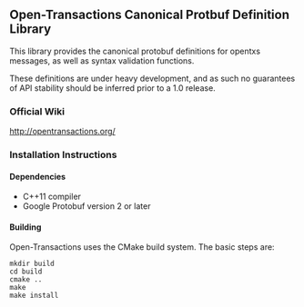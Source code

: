 ## Open-Transactions Canonical Protbuf Definition Library

This library provides the canonical protobuf definitions for opentxs messages, as well as syntax validation functions.

These definitions are under heavy development, and as such no guarantees of API stability should be inferred prior to a 1.0 release.

### Official Wiki

http://opentransactions.org/

### Installation Instructions

#### Dependencies

* C++11 compiler
* Google Protobuf version 2 or later

#### Building

Open-Transactions uses the CMake build system. The basic steps are:

    mkdir build
    cd build
    cmake ..
    make
    make install
